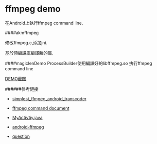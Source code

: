 # ffmpeg demo
 在Android上執行ffmpeg command line.

####akmffmpeg

修改ffmpeg.c,添加jni.

基於預編譯庫編譯新的庫.  

####magiclenDemo
ProcessBuilder使用編譯好的libffmpeg.so 执行ffmpeg command line 

[DEMO截图](https://github.com/aikongmeng/GithubFFmpegTest/blob/master/magiclenDemo/device-2016-06-30-154941.png)


######參考鏈接

* [simplest_ffmpeg_android_transcoder](https://github.com/leixiaohua1020/simplest_ffmpeg_mobile/tree/master/simplest_ffmpeg_android_transcoder)

* [ffmpeg command document](http://ffmpeg.org/ffmpeg.html)

* [MyActivtiy.java](https://github.com/aikongmeng/SampleFFmpegApp/blob/master/app/src/main/java/com/vinsol/androidffmpeg/sampleffmpegapp/MyActivity.java)

* [android-ffmpeg](https://magiclen.org/android-ffmpeg/)

* [question](http://ffmpeg.gusari.org/viewtopic.php?f=8&t=1181)
